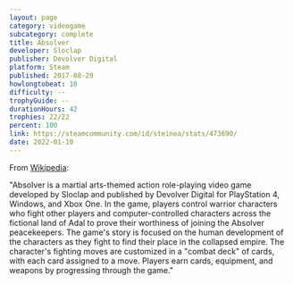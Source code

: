 ```yaml
---
layout: page
category: videogame
subcategory: complete
title: Absolver
developer: Sloclap
publisher: Devolver Digital
platform: Steam
published: 2017-08-29
howlongtobeat: 10
difficulty: --
trophyGuide: --
durationHours: 42
trophies: 22/22
percent: 100
link: https://steamcommunity.com/id/steinea/stats/473690/
date: 2022-01-10
---
```


From [Wikipedia](https://en.wikipedia.org/wiki/Absolver):

"Absolver is a martial arts-themed action role-playing video game developed by Sloclap and published by Devolver Digital for PlayStation 4, Windows, and Xbox One. In the game, players control warrior characters who fight other players and computer-controlled characters across the fictional land of Adal to prove their worthiness of joining the Absolver peacekeepers. The game's story is focused on the human development of the characters as they fight to find their place in the collapsed empire. The character's fighting moves are customized in a "combat deck" of cards, with each card assigned to a move. Players earn cards, equipment, and weapons by progressing through the game."
